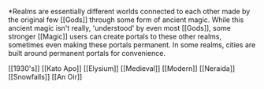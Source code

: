 *Realms are essentially different worlds connected to each other made by the original few [[Gods]] through some form of ancient magic. While this ancient magic isn't really, 'understood' by even most [[Gods]], some stronger [[Magic]] users can create portals to these other realms, sometimes even making these portals permanent. In some realms, cities are built around permanent portals for convenience.

[[1930's]]
[[Kato Apo]]
[[Elysium]]
[[Medieval]]
[[Modern]]
[[Neraida]]
[[Snowfalls]]
[[An Oir]]


